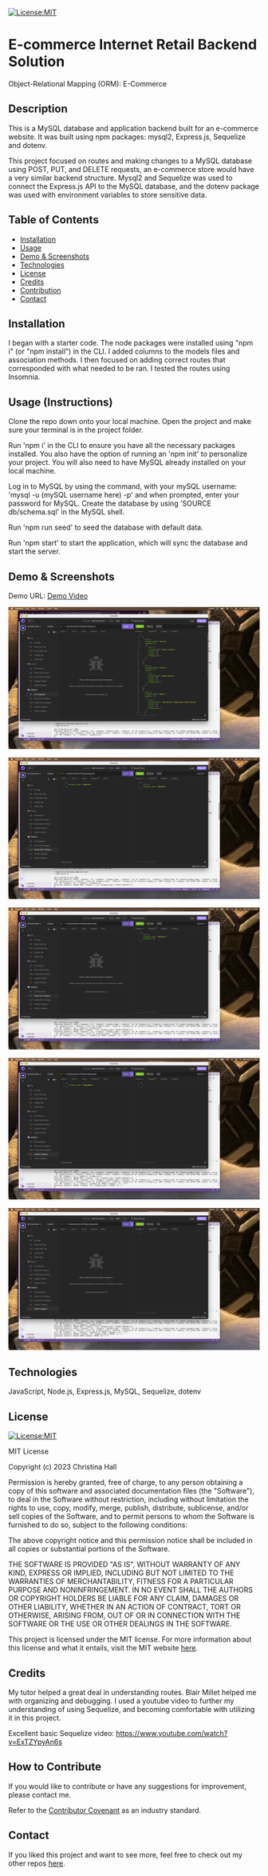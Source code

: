 [![License:MIT](https://img.shields.io/badge/License-MIT-yellow.svg)](https://opensource.org/licenses/MIT)

# E-commerce Internet Retail Backend Solution

Object-Relational Mapping (ORM): E-Commerce

## Description

This is a MySQL database and application backend built for an e-commerce website. It was built using npm packages: mysql2, Express.js, Sequelize and dotenv.

This project focused on routes and making changes to a MySQL database using POST, PUT, and DELETE requests, an e-commerce store would have a very similar backend structure. Mysql2 and Sequelize was used to connect the Express.js API to the MySQL database, and the dotenv package was used with environment variables to store sensitive data.

## Table of Contents

- [Installation](#installation)
- [Usage](#usage-instructions)
- [Demo & Screenshots](#demo--screenshots)
- [Technologies](#technologies)
- [License](#license)
- [Credits](#credits)
- [Contribution](#how-to-contribute)
- [Contact](#contact)


## Installation

I began with a starter code. The node packages were installed using "npm i" (or "npm install") in the CLI. I added columns to the models files and association methods. I then focused on adding correct routes that corresponded with what needed to be ran. I tested the routes using Insomnia.


## Usage (Instructions)

Clone the repo down onto your local machine. Open the project and make sure your terminal is in the project folder.

Run 'npm i' in the CLI to ensure you have all the necessary packages installed. You also have the option of running an 'npm init' to personalize your project. You will also need to have MySQL already installed on your local machine.

Log in to MySQL by using the command, with your mySQL username:
'mysql -u (mySQL username here) -p' and when prompted, enter your password for MySQL. Create the database by using 'SOURCE db/schema.sql' in the MySQL shell.

Run 'npm run seed' to seed the database with default data.

Run 'npm start' to start the application, which will sync the database and start the server.


## Demo & Screenshots

Demo URL: <a href="demo video">Demo Video</a>

<!-- in the parentheses is just the relative path to the screenshot-->
![Get All Categories Example using Insomnia](./images/All-categories-shot.png)

![Creating a 'demoshot' category using Insomnia](./images/Create-category-shot.png)

![Searching by category ID for 'demoshot'](./images/Show-added-category.png)

![Updating category ID to 'demoupdate'](./images/Update-category.png)

![Deleting 'demoupdate' category](./images/Delete-category-shot.png)


## Technologies

JavaScript, Node.js, Express.js, MySQL, Sequelize, dotenv


## License

[![License:MIT](https://img.shields.io/badge/License-MIT-yellow.svg)](https://opensource.org/licenses/MIT)

MIT License

Copyright (c) 2023 Christina Hall

Permission is hereby granted, free of charge, to any person obtaining a copy
of this software and associated documentation files (the "Software"), to deal
in the Software without restriction, including without limitation the rights
to use, copy, modify, merge, publish, distribute, sublicense, and/or sell
copies of the Software, and to permit persons to whom the Software is
furnished to do so, subject to the following conditions:

The above copyright notice and this permission notice shall be included in all
copies or substantial portions of the Software.

THE SOFTWARE IS PROVIDED "AS IS", WITHOUT WARRANTY OF ANY KIND, EXPRESS OR
IMPLIED, INCLUDING BUT NOT LIMITED TO THE WARRANTIES OF MERCHANTABILITY,
FITNESS FOR A PARTICULAR PURPOSE AND NONINFRINGEMENT. IN NO EVENT SHALL THE
AUTHORS OR COPYRIGHT HOLDERS BE LIABLE FOR ANY CLAIM, DAMAGES OR OTHER
LIABILITY, WHETHER IN AN ACTION OF CONTRACT, TORT OR OTHERWISE, ARISING FROM,
OUT OF OR IN CONNECTION WITH THE SOFTWARE OR THE USE OR OTHER DEALINGS IN THE
SOFTWARE.

This project is licensed under the MIT license. For more information about this license and what it entails, visit the MIT website <a href="https://opensource.org/licenses/MIT">here</a>.


## Credits

My tutor helped a great deal in understanding routes. Blair Millet helped me with organizing and debugging. I used a youtube video to further my understanding of using Sequelize, and becoming comfortable with utilizing it in this project.

Excellent basic Sequelize video: https://www.youtube.com/watch?v=ExTZYpyAn6s


## How to Contribute

If you would like to contribute or have any suggestions for improvement, please contact me. 

Refer to the [Contributor Covenant](https://www.contributor-covenant.org/) as an industry standard.

## Contact

If you liked this project and want to see more, feel free to check out my other repos [here](https://github.com/alc0ve).
